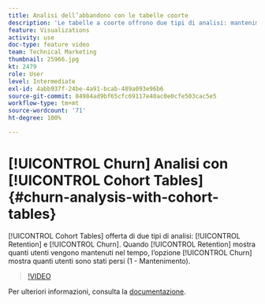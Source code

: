 ```yaml
---
title: Analisi dell’abbandono con le tabelle coorte
description: 'Le tabelle a coorte offrono due tipi di analisi: mantenimento e abbandono. Mentre Mantenimento mostra quanti utenti vengono mantenuti nel tempo, l’opzione Abbandono mostra quanti utenti sono stati persi (1 - Mantenimento).'
feature: Visualizations
activity: use
doc-type: feature video
team: Technical Marketing
thumbnail: 25966.jpg
kt: 2479
role: User
level: Intermediate
exl-id: 4abb937f-24be-4a91-bcab-489a093e96b6
source-git-commit: 84984ad9bf65cfc69117e40ac0e0cfe503cac5e5
workflow-type: tm+mt
source-wordcount: '71'
ht-degree: 100%

---
```


# [!UICONTROL Churn] Analisi con [!UICONTROL Cohort Tables] {#churn-analysis-with-cohort-tables}

[!UICONTROL Cohort Tables] offerta di due tipi di analisi: [!UICONTROL Retention] e [!UICONTROL Churn]. Quando [!UICONTROL Retention] mostra quanti utenti vengono mantenuti nel tempo, l’opzione [!UICONTROL Churn] mostra quanti utenti sono stati persi (1 - Mantenimento).

>[!VIDEO](https://video.tv.adobe.com/v/25966/?quality=12&learn=on)

Per ulteriori informazioni, consulta la [documentazione](https://experienceleague.adobe.com/docs/analytics/analyze/analysis-workspace/visualizations/cohort-table/cohort-analysis.html?lang=it).
